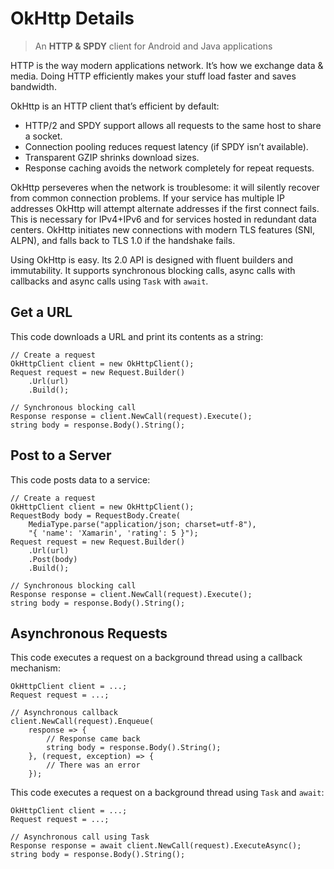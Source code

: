 # OkHttp Details

> An **HTTP & SPDY** client for Android and Java applications

HTTP is the way modern applications network. It’s how we exchange data &amp;
media. Doing HTTP efficiently makes your stuff load faster and saves
bandwidth.

OkHttp is an HTTP client that’s efficient by default:

  * HTTP/2 and SPDY support allows all requests to the same host to share a socket.
  * Connection pooling reduces request latency (if SPDY isn’t available).
  * Transparent GZIP shrinks download sizes.
  * Response caching avoids the network completely for repeat requests.

OkHttp perseveres when the network is troublesome: it will silently recover
from common connection problems. If your service has multiple IP addresses
OkHttp will attempt alternate addresses if the first connect fails. This is
necessary for IPv4+IPv6 and for services hosted in redundant data centers.
OkHttp initiates new connections with modern TLS features (SNI, ALPN), and
falls back to TLS 1.0 if the handshake fails.

Using OkHttp is easy. Its 2.0 API is designed with fluent builders and
immutability. It supports synchronous blocking calls, async calls with
callbacks and async calls using `Task` with `await`.

## Get a URL

This code downloads a URL and print its contents as a string:

    // Create a request
    OkHttpClient client = new OkHttpClient();
    Request request = new Request.Builder()
        .Url(url)
        .Build();
    
    // Synchronous blocking call
    Response response = client.NewCall(request).Execute();
    string body = response.Body().String();

## Post to a Server

This code posts data to a service:

    // Create a request
    OkHttpClient client = new OkHttpClient();
    RequestBody body = RequestBody.Create(
        MediaType.parse("application/json; charset=utf-8"), 
        "{ 'name': 'Xamarin', 'rating': 5 }");
    Request request = new Request.Builder()
        .Url(url)
        .Post(body)
        .Build();
        
    // Synchronous blocking call
    Response response = client.NewCall(request).Execute();
    string body = response.Body().String();

## Asynchronous Requests

This code executes a request on a background thread using a callback mechanism:

    OkHttpClient client = ...;
    Request request = ...;
    
    // Asynchronous callback
    client.NewCall(request).Enqueue(
        response => {
            // Response came back
            string body = response.Body().String();
        }, (request, exception) => {
            // There was an error
        });
    
This code executes a request on a background thread using `Task` and `await`:
    
    OkHttpClient client = ...;
    Request request = ...;
    
    // Asynchronous call using Task
    Response response = await client.NewCall(request).ExecuteAsync();
    string body = response.Body().String();
